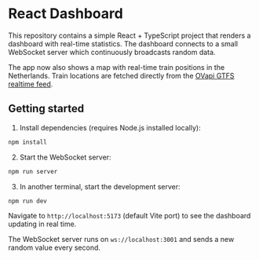 # React Dashboard

This repository contains a simple React + TypeScript project that renders a dashboard with real-time statistics. The dashboard connects to a small WebSocket server which continuously broadcasts random data.

The app now also shows a map with real-time train positions in the Netherlands. Train locations are fetched directly from the [OVapi GTFS realtime feed](https://gtfs.ovapi.nl/nl/).

## Getting started

1. Install dependencies (requires Node.js installed locally):

```bash
npm install
```

2. Start the WebSocket server:

```bash
npm run server
```

3. In another terminal, start the development server:

```bash
npm run dev
```

Navigate to `http://localhost:5173` (default Vite port) to see the dashboard updating in real time.

The WebSocket server runs on `ws://localhost:3001` and sends a new random value every second.
